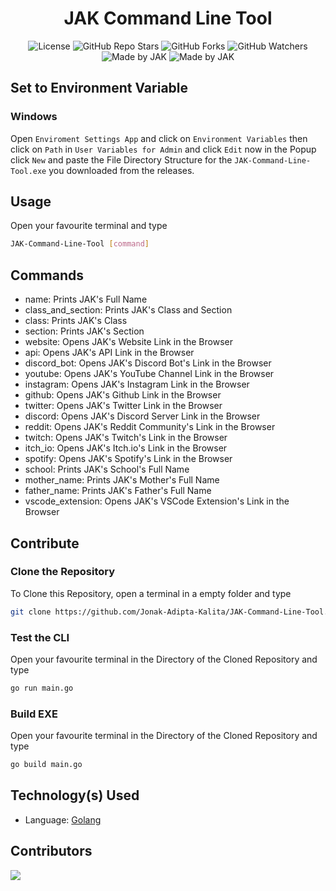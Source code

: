 <div align=center>

# JAK Command Line Tool
![License](https://img.shields.io/github/license/Jonak-Adipta-Kalita/JAK-Command-Line-Tool?style=for-the-badge)
![GitHub Repo Stars](https://img.shields.io/github/stars/Jonak-Adipta-Kalita/JAK-Command-Line-Tool?style=for-the-badge)
![GitHub Forks](https://img.shields.io/github/forks/Jonak-Adipta-Kalita/JAK-Command-Line-Tool?style=for-the-badge)
![GitHub Watchers](https://img.shields.io/github/watchers/Jonak-Adipta-Kalita/JAK-Command-Line-Tool?style=for-the-badge)
![Made by JAK](https://img.shields.io/badge/BeastNight%20TV-Made%20by%20JAK-blue?style=for-the-badge)
![Made by JAK](https://img.shields.io/badge/BeastNight%20TV-Made%20by%20JAK-blue?style=for-the-badge)

</div>

## Set to Environment Variable

### Windows
Open `Enviroment Settings App` and click on `Environment Variables` then click on `Path` in
`User Variables for Admin` and click `Edit` now in the Popup click `New` and paste the File
Directory Structure for the `JAK-Command-Line-Tool.exe` you downloaded from the releases.

## Usage
Open your favourite terminal and type
```bash
JAK-Command-Line-Tool [command]
```

## Commands
-	name: Prints JAK's Full Name
-	class_and_section: Prints JAK's Class and Section
-	class: Prints JAK's Class
-	section: Prints JAK's Section
- 	website: Opens JAK's Website Link in the Browser
- 	api: Opens JAK's API Link in the Browser
- 	discord_bot: Opens JAK's Discord Bot's Link in the Browser
- 	youtube: Opens JAK's YouTube Channel Link in the Browser
- 	instagram: Opens JAK's Instagram Link in the Browser
- 	github: Opens JAK's Github Link in the Browser
- 	twitter: Opens JAK's Twitter Link in the Browser
- 	discord: Opens JAK's Discord Server Link in the Browser
- 	reddit: Opens JAK's Reddit Community's Link in the Browser
- 	twitch: Opens JAK's Twitch's Link in the Browser
- 	itch_io: Opens JAK's Itch.io's Link in the Browser
- 	spotify: Opens JAK's Spotify's Link in the Browser
- 	school: Prints JAK's School's Full Name
- 	mother_name: Prints JAK's Mother's Full Name
- 	father_name: Prints JAK's Father's Full Name
-	vscode_extension: Opens JAK's VSCode Extension's Link in the Browser

## Contribute

### Clone the Repository
To Clone this Repository, open a terminal in a empty folder and type 
```bash
git clone https://github.com/Jonak-Adipta-Kalita/JAK-Command-Line-Tool.git
```

### Test the CLI
Open your favourite terminal in the Directory of the Cloned Repository and type
```bash
go run main.go
```

### Build EXE
Open your favourite terminal in the Directory of the Cloned Repository and type
```bash
go build main.go
```

## Technology(s) Used

-   Language: [Golang](https://golang.org/)

## Contributors
<a href = "https://github.com/Jonak-Adipta-Kalita/JAK-Command-Line-Tool/graphs/contributors">
	<img src = "https://contrib.rocks/image?repo=Jonak-Adipta-Kalita/JAK-Command-Line-Tool"/>
</a>
